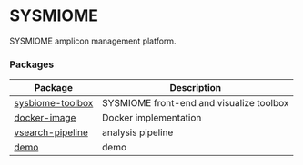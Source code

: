 # SYSMIOME
SYSMIOME amplicon management platform.



### Packages

| Package | Description |
| - | - |
| [sysbiome-toolbox](https://github.com/sysbiomics/sysbiome-serve/) | SYSMIOME front-end and visualize toolbox |
| [docker-image]((https://hub.docker.com/r/yumyai/sysmiome-serve)) | Docker implementation |
| [vsearch-pipeline](https://github.com/yumyai/vsearchpipeline) | analysis pipeline|
| [demo]( http://sysmiome.techumya.net) | demo |
